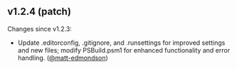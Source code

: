 ## v1.2.4 (patch)

Changes since v1.2.3:

- Update .editorconfig, .gitignore, and .runsettings for improved settings and new files; modify PSBuild.psm1 for enhanced functionality and error handling. ([@matt-edmondson](https://github.com/matt-edmondson))
